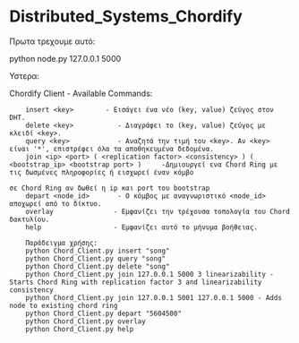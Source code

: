 # Distributed_Systems_Chordify

Πρωτα τρεχουμε αυτό:

python node.py 127.0.0.1 5000

Υστερα:

Chordify Client - Available Commands:

        insert <key>        - Εισάγει ένα νέο (key, value) ζεύγος στον DHT.
        delete <key>           - Διαγράφει το (key, value) ζεύγος με κλειδί <key>.
        query <key>            - Αναζητά την τιμή του <key>. Αν <key> είναι '*', επιστρέφει όλα τα αποθηκευμένα δεδομένα.
        join <ip> <port> ( <replication factor> <consistency> ) ( <bootstrap_ip> <bootstrap port> )     -Δημιουργεί ενα Chord Ring με τις δωσμένες πληροφορίες ή εισχωρεί έναν κόμβο
                                                                                        σε Chord Ring αν δωθεί η ip και port του bootstrap
        depart <node_id>       - Ο κόμβος με αναγνωριστικό <node_id> αποχωρεί από το δίκτυο.
        overlay               - Εμφανίζει την τρέχουσα τοπολογία του Chord δακτυλίου.
        help                  - Εμφανίζει αυτό το μήνυμα βοήθειας.

        Παράδειγμα χρήσης:
        python Chord_Client.py insert "song"
        python Chord_Client.py query "song"
        python Chord_Client.py delete "song"
        python Chord_Client.py join 127.0.0.1 5000 3 linearizability - Starts Chord Ring with replication factor 3 and linearizability consistency
        python Chord_Client.py join 127.0.0.1 5001 127.0.0.1 5000 - Adds node to existing chord ring
        python Chord_Client.py depart "5604500"
        python Chord_Client.py overlay
        python Chord_Client.py help
